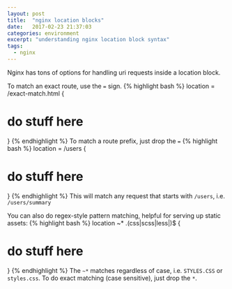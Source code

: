 ```yaml
---
layout: post
title:  "nginx location blocks"
date:   2017-02-23 21:37:03
categories: environment
excerpt: "understanding nginx location block syntax"
tags:
  - nginx
---
```


Nginx has tons of options for handling uri requests inside a location block.  

To match an exact route, use the `=` sign.
{% highlight bash %}
location = /exact-match.html {
  # do stuff here
}
{% endhighlight %}
To match a route prefix, just drop the `=`
{% highlight bash %}
location = /users {
  # do stuff here
}
{% endhighlight %}
This will match any request that starts with `/users`, i.e. `/users/summary`

You can also do regex-style pattern matching, helpful for serving up static assets:
{% highlight bash %}
location ~* \.(css|scss|less|)$ {
  # do stuff here
}
{% endhighlight %}
The `~*` matches regardless of case, i.e. `STYLES.CSS` or `styles.css`.  To do exact matching (case sensitive), just drop the `*`.
